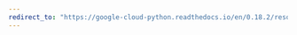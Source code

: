 ```yaml
---
redirect_to: "https://google-cloud-python.readthedocs.io/en/0.18.2/resource-manager-project.html"
---
```


